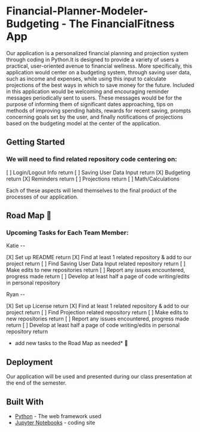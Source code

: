 # Financial-Planner-Modeler-Budgeting - The FinancialFitness App

Our application is a personalized financial planning and projection system through coding in Python.It is designed to provide a variety of users a practical, user-oriented avenue to financial wellness. More specifically, this application would center on a budgeting system, through saving user data, such as income and expenses, while using this input to calculate projections of the best ways in which to save money for the future. Included in this application would be welcoming and encouraging reminder messages periodically sent to users. These messages would be for the purpose of informing them of significant dates approaching, tips on methods of improving spending habits, rewards for recent saving, prompts concerning goals set by the user, and finally notifications of projections based on the budgeting model at the center of the application. 


## Getting Started

### We will need to find related repository code centering on:

[ ] Login/Logout Info return
[ ] Saving User Data Input return
[X] Budgeting return
[X] Reminders return
[ ] Projections return
[ ] Math/Calculations

Each of these aspects will lend themselves to the final product of the processes of our application. 

## Road Map :round_pushpin:

### Upcoming Tasks for Each Team Member: 

Katie --

 [X] Set up README return
 [X] Find at least 1 related repository & add to our project return
 [ ] Find Saving User Data Input related repository return
 [ ] Make edits to new repositories return
 [ ] Report any issues encountered, progress made return
 [ ] Develop at least half a page of code writing/edits in personal repository

Ryan --

 [X] Set up License return
 [X] Find at least 1 related repository & add to our project return
 [ ] Find Projection related repository return
 [ ] Make edits to new repositories return
 [ ] Report any issues encountered, progress made return
 [ ] Develop at least half a page of code writing/edits in personal repository return
 
 * add new tasks to the Road Map as needed* :speech_balloon: 


## Deployment

Our application will be used and presented during our class presentation at the end of the semester. 

## Built With

* [Python]() - The web framework used
* [Jupyter Notebooks]() - coding site



